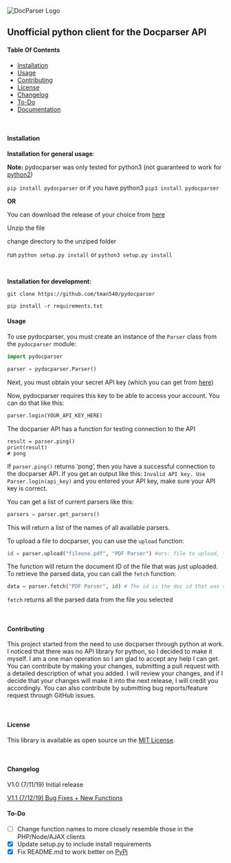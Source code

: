 ![DocParser Logo](https://github.com/tman540/PyDocParser/blob/master/img/logo.png?raw=true)

## Unofficial python client for the Docparser API



#### Table Of Contents

* [Installation](#Installation)
* [Usage](#Usage)
* [Contributing](#Contributing)
* [License](#License)
* [Changelog](#Changelog)
* [To-Do](#To-Do)
* [Documentation](https://github.com/tman540/PyDocParser/blob/master/docs/PyDocParser%20Documentation.md)

<br>

#### Installation

**__Installation for general usage__**:

**Note:** pydocparser was only tested for python3 (not guaranteed to work for [python2](https://www.jetbrains.com/research/python-developers-survey-2018/))

`pip install pydocparser` or if you have python3 `pip3 install pydocparser`

**OR**

You can download the release of your choice from [here](https://github.com/tman540/PyDocParser/releases)

Unzip the file

change directory to the unziped folder

run `python setup.py install` or `python3 setup.py install`

<br>

__**Installation for development:**__

`git clone https://github.com/tman540/pydocparser`

`pip install -r requirements.txt`



#### Usage

To use pydocparser, you must create an instance of the `Parser` class from the `pydocparser` module:

```python
import pydocparser

parser = pydocparser.Parser()
```

Next, you must obtain your secret API key (which you can get from [here](https://app.docparser.com/myaccount/api))

Now, pydocparser requires this key to be able to access your account. You can do that like this:

```python
parser.login(YOUR_API_KEY_HERE)
```

The docparser API has a function for testing connection to the API

```python3
result = parser.ping()
print(result)
# pong
```

If `parser.ping()` returns ‘pong’, then you have a successful connection to the docparser API. If you get an output like this: `Invalid API key. Use Parser.login(api_key)` and you entered your API key, make sure your API key is correct.

You can get a list of current parsers like this:

```python
parsers = parser.get_parsers()
```

This will return a list of the names of all available parsers.

To upload a file to docparser, you can use the `upload` function:

```python
id = parser.upload("fileone.pdf", "PDF Parser") #ars: file to upload, the name of the parser
```

The function will return the document ID of the file that was just uploaded. To retrieve the parsed data, you can call the `fetch` function:

```python
data = parser.fetch("PDF Parser", id) # The id is the doc id that was returned by `parser.upload()`
```

`fetch` returns all the parsed data from the file you selected

<br>

#### Contributing

This project started from the need to use docparser through python at work. I noticed that there was no API library for python, so I decided to make it myself. I am a one man operation so I am glad to accept any help I can get. You can contribute by making your changes, submitting a pull request with a detailed description of what you added. I will review your changes, and if I decide that your changes will make it into the next release, I will credit you accordingly. You can also contribute by submitting bug reports/feature request through GitHub issues.

<br>

#### License

This library is available as open source un the [MIT License](https://github.com/tman540/PyDocParser/blob/master/LICENSE.md).

<br>

#### Changelog

V1.0 (7/11/19) Initial release

[V1.1 (7/12/19) Bug Fixes + New Functions](https://docparser.tautonico.tech/changelog)
<br>

#### To-Do

- [ ] Change function names to more closely resemble those in the PHP/Node/AJAX clients
- [x] Update setup.py to include install requirements
- [X] Fix README.md to work better on [PyPi](https://pypi.org/project/PyDocParser/)
